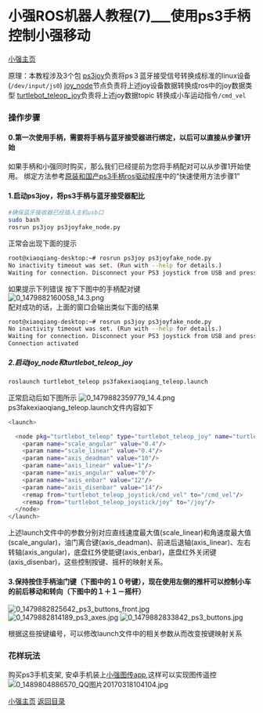 # 小强ROS机器人教程(7)___使用ps3手柄控制小强移动<br>
[小强主页](https://www.bwbot.org/products/xiaoqiang-4-pro)

原理：本教程涉及3个包
[ps3joy](http://wiki.ros.org/ps3joy)负责将ps３蓝牙接受信号转换成标准的linux设备(`/dev/input/js0`)
[joy_node](http://wiki.ros.org/joy)节点负责将上述joy设备数据转换成ros中的joy数据类型
[turtlebot_teleop_joy](http://wiki.ros.org/turtlebot_teleop)负责将上述joy数据topic 转换成小车运动指令`/cmd_vel`

### 操作步骤

#### 0.第一次使用手柄，需要将手柄与蓝牙接受器进行绑定，以后可以直接从步骤1开始

如果手柄和小强同时购买，那么我们已经提前为您将手柄配对可以从步骤1开始使用。
绑定方法参考[原装和国产ps3手柄ros驱动程序](http://community.bwbot.org/topic/169/%E5%8E%9F%E8%A3%85%E5%92%8C%E5%9B%BD%E4%BA%A7ps3%E6%89%8B%E6%9F%84ros%E9%A9%B1%E5%8A%A8%E7%A8%8B%E5%BA%8F)中的“快速使用方法步骤1”

#### 1.启动ps3joy，将ps3手柄与蓝牙接受器配比

```bash
#确保蓝牙接收器已经插入主机usb口
sudo bash
rosrun ps3joy ps3joyfake_node.py
```

正常会出现下面的提示

```bash
root@xiaoqiang-desktop:~# rosrun ps3joy ps3joyfake_node.py 
No inactivity timeout was set. (Run with --help for details.)
Waiting for connection. Disconnect your PS3 joystick from USB and press the pairing button.
```

如果提示下列错误
按下下图中的手柄配对键
<br>
![0_1479882160058_14.3.png](http://community.bwbot.org/uploads/files/1479882161376-14.3.png)
<br>
配对成功的话，上面的窗口会输出类似下面的结果

```bash
root@xiaoqiang-desktop:~# rosrun ps3joy ps3joyfake_node.py 
No inactivity timeout was set. (Run with --help for details.)
Waiting for connection. Disconnect your PS3 joystick from USB and press the pairing button.
Connection activated
```

##### 2.启动joy_node和turtlebot_teleop_joy

```bash
roslaunch turtlebot_teleop ps3fakexiaoqiang_teleop.launch
```

正常启动后如下图所示
![0_1479882359779_14.4.png](http://community.bwbot.org/uploads/files/1479882361397-14.4-resized.png) 
ps3fakexiaoqiang_teleop.launch文件内容如下

```bash
<launch>

  <node pkg="turtlebot_teleop" type="turtlebot_teleop_joy" name="turtlebot_teleop_joystick">
    <param name="scale_angular" value="0.4"/>
    <param name="scale_linear" value="0.4"/>
    <param name="axis_deadman" value="10"/>
    <param name="axis_linear" value="1"/>
    <param name="axis_angular" value="0"/>
    <param name="axis_enbar" value="12"/>
    <param name="axis_disenbar" value="14"/>
    <remap from="turtlebot_teleop_joystick/cmd_vel" to="/cmd_vel"/>
    <remap from="turtlebot_teleop_joystick/joy" to="/joy"/>
  </node>
</launch>
```

上述launch文件中的参数分别对应直线速度最大值(scale_linear)和角速度最大值(scale_angular)，油门离合键(axis_deadman)、前进后退轴(axis_linear)、左右转轴(axis_angular)，底盘红外使能键(axis_enbar)，底盘红外关闭键(axis_disenbar)，这些控制按键、摇杆的映射关系。

#### 3.保持按住手柄油门键（下图中的１０号键），现在使用左侧的推杆可以控制小车的前后移动和转向（下图中的１＋１－摇杆）

![0_1479882825642_ps3_buttons_front.jpg](http://community.bwbot.org/uploads/files/1479882826857-ps3_buttons_front.jpg)
![0_1479882814189_ps3_axes.jpg](http://community.bwbot.org/uploads/files/1479882815823-ps3_axes.jpg)
![0_1479882833842_ps3_buttons.jpg](http://community.bwbot.org/uploads/files/1479882835151-ps3_buttons.jpg)

根据这些按键编号，可以修改launch文件中的相关参数从而改变按键映射关系

### 花样玩法

购买ps3手机支架, 安卓手机装上[小强图传app](http://community.bwbot.org/topic/159),这样可以实现图传遥控
![0_1489804886570_QQ图片20170318104104.jpg](http://community.bwbot.org/assets/uploads/files/1489804884002-qq%E5%9B%BE%E7%89%8720170318104104-resized.jpeg)

[小强主页](https://www.bwbot.org/products/xiaoqiang-4-pro)
[返回目录](https://community.bwbot.org/topic/110)
